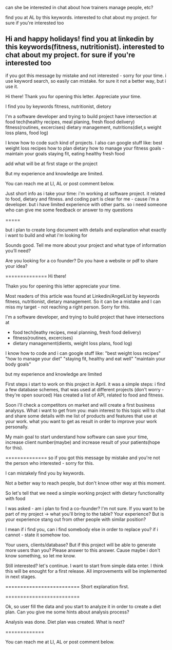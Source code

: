 

can she be interested in chat about how trainers manage people, etc?

find you at AL by this keywords. interested to chat about my project. for sure if you're interested too

Hi and happy holidays!
find you at linkedin by this keywords(fitness, nutritionist). interested to chat about my project. for sure if you're interested too
---------------------

if you got this message by mistake and not interested - sorry for your time.
i use keyword search, so easily can mistake.
for sure it not a better way, but i use it.









Hi there!
Thank you for opening this letter.
Appreciate your time.

I find you by keywords fitness, nutritionist, dietory

I'm a software developer and trying to build
project have intersection at
food tech(healthy recipes, meal planing, fresh flood delivery)
fitness(routines, excercises)
dietary management, nutritions(diet,s weight loss plans, food log)

I know how to code such kind of projects.
I also can google stuff like:
best weight loss recipes
how to plan dietary
how to manage your fitness goals - maintain your goals
staying fit, eating healthy fresh food

add what will be at first stage or the project



But my experience and knowledge are limited.

You can reach me at LI, AL or post comment below.



Just short info as i take your time:
i'm working at software project. it related to food, dietary and fitness. and coding part is clear for me - cause i'm a developer. but i have limited experience with other parts. so i need someone who can give me some feedback or answer to my questions

=====



but i plan to create long document with details and explanation what exactly
 i want to build and what i'm looking for



Sounds good. Tell me more about your project and what type of information you’ll need?

Are you looking for a co founder? Do you have a website or pdf to share your idea?


==============
Hi there!

Thakn you for opening this letter
appreciate your time.


Most readers of this article was found at Linkedin/AngelList by keywords fitness, nutritionist, dietary management.
So it can be a mistake and I can miss my target - not reaching a right person. Sorry for this.


I'm a software developer, and trying to build project that have intersections at
* food tech(leathy recipes, meal planning, fresh food delivery)
* fitness(routines, excercises)
* dietary management(dients, weight loss plans, food log)

I know how to code and i can google stuff like:
"best weight loss recipes"
"how to manage your diet"
"staying fit, healthy and eat well"
"maintain your body goals"

but my experience and knowledge are limited





First steps
i start to work on this project in April. it was a simple steps: i find a few database schemes, that was used at different projects
(don't worry - they're open sourced)
Has created a list of API, related to food and fitness.



Soon i'll check a competitors on market and will create a first business analysys.
What i want to get from you:
main interest to this topic
will to chat and share some details with me
list of products and features that use at your work.
what you want to get as result in order to improve your work personally.


My main goal to start understand how software can save your time, increase client number(maybe) and increase result of your patients(hope for this).

==============
so if you got this message by mistake and you're not the person who interested - sorry for this.

I can mistakely find you by keywords.

Not a better way to reach people, but don't know other way at this moment.






So let's tell that we need a simple working project with dietary functionality with food




I was asked - am i plan to find a co-founder? I'm not sure. If you want to be part of my project -> what you'll bring to the table?
Your experience? But is your experience stang out from other people with similar position?

I mean if i find you, can i find somebody else in order to replace you? if i cannot - state it somehow too.

Your users, clients/database? But if this project will be able to generate more users than you?
Please answer to this answer. Cause maybe i don't know something, so let me know.


Still interested?
let's continue.
I want to start from simple data enter.
I think this will be enought for a first release. All improvements will be implemented in next stages.

=========================
Short explanation first.



=========================




Ok, so user fill the data and you start to analyze it in order to create a diet plan.
Can you give me some hints about analysis process?

Analysis was done. Diet plan was created. What is next?




=============

You can reach me at LI, AL or post comment below.
